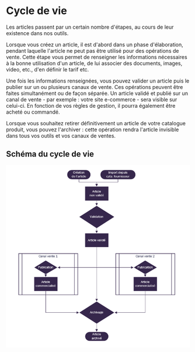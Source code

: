 # Cycle de vie

Les articles passent par un certain nombre d'étapes, au cours de leur existence dans nos outils.

Lorsque vous créez un article, il est d'abord dans un phase d'élaboration, pendant laquelle l'article ne peut pas être utilisé pour des opérations de vente. Cette étape vous permet de renseigner les informations nécessaires à la bonne utilisation d'un article, de lui associer des documents, images, video, etc., d'en définir le tarif etc.

Une fois les informations renseignées, vous pouvez valider un article puis le publier sur un ou plusieurs canaux de vente. Ces opérations peuvent être faites simultanément ou de façon séparée. Un article validé et publié sur un canal de vente - par exemple : votre site e-commerce - sera visible sur celui-ci. En fonction de vos règles de gestion, il pourra également être acheté ou commandé.

Lorsque vous souhaitez retirer définitivement un article de votre catalogue produit, vous pouvez l'archiver : cette opération rendra l'article invisible dans tous vos outils et vos canaux de ventes.

## Schéma du cycle de vie

![cycle-progressionsetatarticles](images/cycle-progressionsetatarticles.png)

